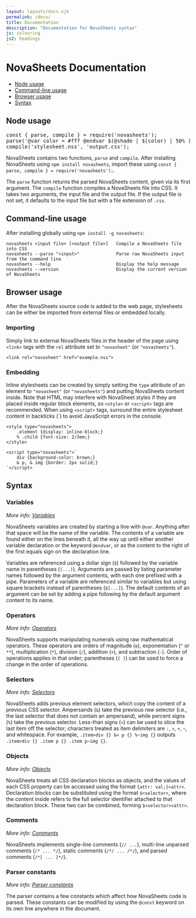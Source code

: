 ```yaml
---
layout: layouts/docs.njk
permalink: /docs/
title: Documentation
description: "Documentation for NovaSheets syntax"
js: colouring
js2: headings
---
```

# NovaSheets Documentation
- [Node usage](#node-usage)
- [Command-line usage](#command-line-usage)
- [Browser usage](#browser-usage)
- [Syntax](#syntax)

## Node usage

<pre class="code-styles">
<span class="js-keyword">const</span> { <span class="js-function">parse</span>, <span class="js-function">compile</span> } = <span class="js-function">require</span>(<span class="js-string">'novasheets'</span>);
<span class="js-function">parse</span>(<span class="js-string">'@var color = #fff @endvar $(@shade | $(color) | 50% )'</span>); <span class="comment">// "#7f7f7f"</span>
<span class="js-function">compile</span>(<span class="js-string">'stylesheet.nss'</span>, <span class="js-string">'output.css'</span>);
</pre>

NovaSheets contains two functions, `parse` and `compile`. After installing NovaSheets using `npm install novasheets`, import these using `const { parse, compile } = require('novasheets');`.

The `parse` function returns the parsed NovaSheets content, given via its first argument.
The `compile` function compiles a NovaSheets file into CSS. It takes two arguments, the input file and the output file. If the output file is not set, it defaults to the input file but with a file extension of `.css`.

## Command-line usage

After installing globally using `npm install -g novasheets`:

```
novasheets <input file> [<output file>]   Compile a NovaSheets file into CSS
novasheets --parse "<input>"              Parse raw NovaSheets input from the command line
novasheets --help                         Display the help message
novasheets --version                      Display the current version of NovaSheets
```

## Browser usage

After the NovaSheets source code is added to the web page, stylesheets can be either be imported from external files or embedded locally.

### Importing

Simply link to external NovaSheets files in the header of the page using `<link>` tags with the `rel` attribute set to `"novasheet"` (or `"novasheets"`).

```
<link rel="novasheet" href="example.nss">
```

### Embedding

Inline stylesheets can be created by simply setting the `type` attribute of an element to `"novasheet"` (or `"novasheets"`) and putting NovaSheets content inside. Note that HTML may interfere with NovaSheet styles if they are placed inside regular block elements, so `<style>` or `<script>` tags are recommended. When using `<script>` tags, surround the entire stylesheet content in backticks (\`) to avoid JavaScript errors in the console.

```
<style type="novasheets">
    .element {display: inline-block;}
    % .child {font-size: 2/3em;}
</style>
```
```
<script type="novasheets">`
    div {background-color: brown;}
    & p, & img {border: 2px solid;}
`</script>
```

## Syntax

### Variables
*More info: [Variables](/docs/variables)*

NovaSheets variables are created by starting a line with `@var`. Anything after that space will be the name of the variable. The contents of a variable are found either on the lines beneath it, all the way up until either another variable declaration or the keyword `@endvar`, or as the content to the right of the first equals sign on the declaration line.

Variables are referenced using a dollar sign (`$`) followed by the variable name in parentheses (`(...)`). Arguments are passed by listing parameter names followed by the argument contents, with each one prefixed with a pipe.
Parameters of a variable are referenced similar to variables but using square brackets instead of parentheses (`$[...]`). The default contents of an argument can be set by adding a pipe following by the default argument content to its name.

### Operators
*More info: [Operators](/docs/operators)*

NovaSheets supports manipulating numerals using raw mathematical operators. These operators are orders of magnitude (`e`), exponentation (`^` or `**`), multiplication (`*`), division (`/`), addition (`+`), and subtraction (`-`). Order of operations applies in that order; parentheses (`( )`) can be used to force a change in the order of operations.

### Selectors
*More info: [Selectors](/docs/selectors)*

NovaSheets adds previous element selectors, which copy the content of a previous CSS selector. Ampersands (`&`) take the previous *raw* selector (i.e., the last selector that does not contain an ampersand), while percent signs (`%`) take the previous selector.
Less-than signs (`<`) can be used to slice the last item off the selector; characters treated as item delimiters are `:`, `>`, `+`, `~`, and whitespace. For example, `.item>div {} &< p {} %~img {}` outputs `.item>div {} .item p {} .item p~img {}`.

### Objects
*More info: [Objects](/docs/objects)*

NovaSheets treats all CSS declaration blocks as objects, and the values of each CSS property can be accessed using the format `{attr: val;}<attr>`. Declaration blocks can be substituted using the format `$<selector>`, where the content inside refers to the full selector identifier attached to that declaration block. These two can be combined, forming `$<selector><attr>`.

### Comments
*More info: [Comments](/docs/comments)*

NovaSheets implements single-line comments (`// ...`), multi-line unparsed comments (`/* ... */`), static comments (`/*/ ... /*/`), and parsed comments (`/*[ ... ]*/`).

### Parser constants
*More info: [Parser constants](/docs/constants)*

The parser contains a few constants which affect how NovaSheets code is parsed. These constants can be modified by using the `@const` keyword on its own line anywhere in the document.
